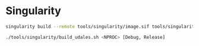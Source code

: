 # Singularity

```sh
singularity build --remote tools/singularity/image.sif tools/singularity/image.def
```

```sh
./tools/singularity/build_udales.sh <NPROC> [Debug, Release]
```